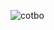 ![cotbo](https://github.com/VanHoang110802/Competitive_Programming/assets/108053955/f9baf89b-8adb-449e-990d-eb53031cffe9)
